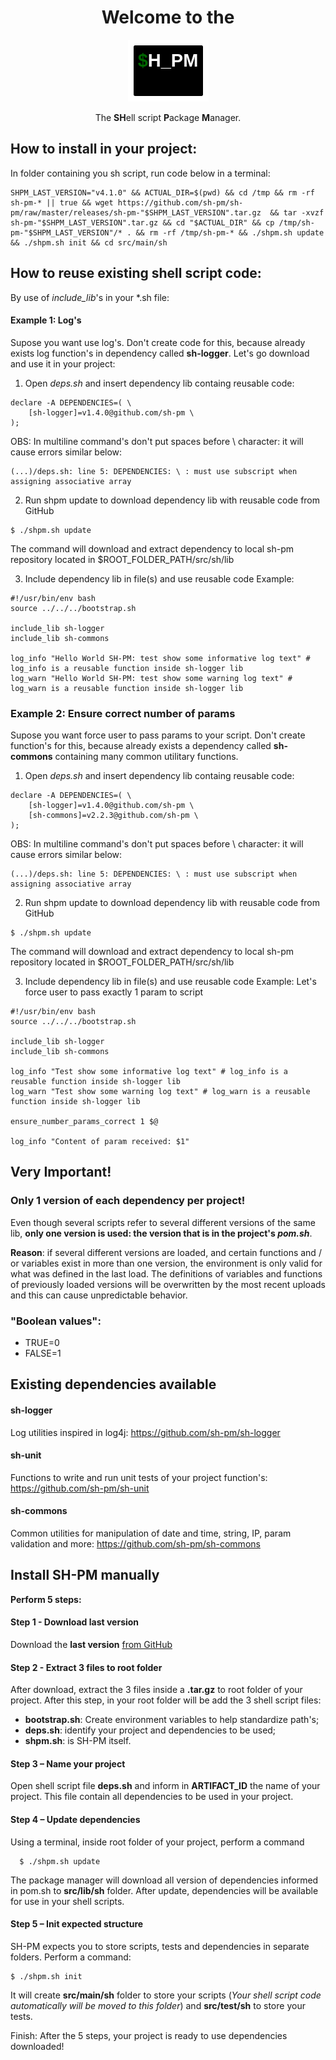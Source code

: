 
<h1 align="center">Welcome to the </h1>
<p align="center">
  <img src="https://raw.githubusercontent.com/sh-pm/sh-pm/master/doc/img/shpm-logo.png" />
</p>
<p align="center">The <b>SH</b>ell script <b>P</b>ackage <b>M</b>anager.</p>

## How to install in your project:

In folder containing you sh script, run code below in a terminal:

```
SHPM_LAST_VERSION="v4.1.0" && ACTUAL_DIR=$(pwd) && cd /tmp && rm -rf sh-pm-* || true && wget https://github.com/sh-pm/sh-pm/raw/master/releases/sh-pm-"$SHPM_LAST_VERSION".tar.gz  && tar -xvzf sh-pm-"$SHPM_LAST_VERSION".tar.gz && cd "$ACTUAL_DIR" && cp /tmp/sh-pm-"$SHPM_LAST_VERSION"/* . && rm -rf /tmp/sh-pm-* && ./shpm.sh update && ./shpm.sh init && cd src/main/sh
```

## How to reuse existing shell script code:

By use of *include_lib*'s in your *.sh file:

#### Example 1: Log's 
Supose you want use log's. 
Don't create code for this, because already exists log function's in dependency called **sh-logger**.
Let's go download and use it in your project:

1) Open *deps.sh* and insert dependency lib containg reusable code: 

```
declare -A DEPENDENCIES=( \
	[sh-logger]=v1.4.0@github.com/sh-pm \
);
```
OBS: In multiline command's don't put spaces before \ character: it will cause errors similar below:

```
(...)/deps.sh: line 5: DEPENDENCIES: \ : must use subscript when assigning associative array
```

2) Run shpm update to download dependency lib with reusable code from GitHub

```
$ ./shpm.sh update
```
The command will download and extract dependency to local sh-pm repository located in $ROOT_FOLDER_PATH/src/sh/lib

3) Include dependency lib in file(s) and use reusable code
Example:

```
#!/usr/bin/env bash
source ../../../bootstrap.sh

include_lib sh-logger
include_lib sh-commons

log_info "Hello World SH-PM: test show some informative log text" # log_info is a reusable function inside sh-logger lib
log_warn "Hello World SH-PM: test show some warning log text" # log_warn is a reusable function inside sh-logger lib

```

### Example 2: Ensure correct number of params
Supose you want force user to pass params to your script.
Don't create function's for this, because already exists a dependency called **sh-commons** containing many common utilitary functions.

1) Open *deps.sh* and insert dependency lib containg reusable code: 

```
declare -A DEPENDENCIES=( \
	[sh-logger]=v1.4.0@github.com/sh-pm \
	[sh-commons]=v2.2.3@github.com/sh-pm \
);
```
OBS: In multiline command's don't put spaces before \ character: it will cause errors similar below:

```
(...)/deps.sh: line 5: DEPENDENCIES: \ : must use subscript when assigning associative array
```

2) Run shpm update to download dependency lib with reusable code from GitHub

```
$ ./shpm.sh update
```
The command will download and extract dependency to local sh-pm repository located in $ROOT_FOLDER_PATH/src/sh/lib

3) Include dependency lib in file(s) and use reusable code
Example: Let's force user to pass exactly 1 param to script

```
#!/usr/bin/env bash
source ../../../bootstrap.sh

include_lib sh-logger
include_lib sh-commons

log_info "Test show some informative log text" # log_info is a reusable function inside sh-logger lib
log_warn "Test show some warning log text" # log_warn is a reusable function inside sh-logger lib

ensure_number_params_correct 1 $@

log_info "Content of param received: $1"

```


## Very Important!
### Only 1 version of each dependency per project! 
Even though several scripts refer to several different versions of the same lib, **only one version is used: the version that is in the project's _pom.sh_**.

**Reason**: if several different versions are loaded, and certain functions and / or variables exist in more than one version, the environment is only valid for what was defined in the last load. The definitions of variables and functions of previously loaded versions will be overwritten by the most recent uploads and this can cause unpredictable behavior.

### "Boolean values":
  * TRUE=0
  * FALSE=1

## Existing dependencies available

#### sh-logger
Log utilities inspired in log4j: <a href="https://github.com/sh-pm/sh-logger" target="_blank">https://github.com/sh-pm/sh-logger</a>

#### sh-unit
Functions to write and run unit tests of your project function's: <a href="https://github.com/sh-pm/sh-unit" target="_blank">https://github.com/sh-pm/sh-unit</a>

#### sh-commons
Common utilities for manipulation of date and time, string, IP, param validation and more: <a href="https://github.com/sh-pm/sh-commons" target="_blank">https://github.com/sh-pm/sh-commons</a>


## Install SH-PM manually

**Perform 5 steps:** 

#### Step 1 -  Download last version

Download the <b>last version</b> <a href="https://github.com/sh-pm/sh-pm/tree/master/releases" target="_blank">from GitHub</a>

#### Step 2 -  Extract 3 files to root folder

After download, extract the 3 files inside a **.tar.gz** to root folder of your project.
After this step, in your root folder will be add the 3 shell script files: 
 - **bootstrap.sh**: Create environment variables to help standardize path's;
 - **deps.sh**: identify your project and dependencies to be used;
 - **shpm.sh**: is SH-PM itself.

#### Step 3 – Name your project

Open shell script file **deps.sh** and inform in **ARTIFACT_ID** the name of your project. 
This file contain all dependencies to be used in your project.

#### Step 4 – Update dependencies

Using a terminal, inside root folder of your project, perform a command 

```
  $ ./shpm.sh update
```
The package manager will download all version of dependencies informed in pom.sh to **src/lib/sh** folder. 
After update, dependencies will be available for use in your shell scripts.

#### Step 5 – Init expected structure

SH-PM expects you to store scripts, tests and dependencies in separate folders. Perform a command:

```
$ ./shpm.sh init
```
It will create **src/main/sh** folder to store your scripts (_Your shell script code automatically will be moved to this folder_) and **src/test/sh** to store your tests. 

Finish: After the 5 steps, your project is ready to use dependencies downloaded!
